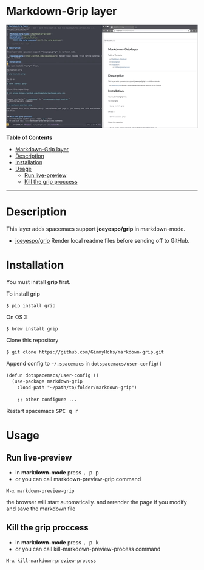 # Markdown-Grip layer
![](screenshot/1.gif)
<!-- markdown-toc start - Don't edit this section. Run M-x markdown-toc-refresh-toc -->
**Table of Contents**

- [Markdown-Grip layer](#markdown-grip-layer)
- [Description](#description)
- [Installation](#installation)
- [Usage](#usage)
    - [Run live-preview](#run-live-preview)
    - [Kill the grip proccess](#kill-the-grip-proccess)

<!-- markdown-toc end -->
- - -
# Description

This layer adds spacemacs support **joeyespo/grip** in markdown-mode.

- [joeyespo/grip](https://github.com/joeyespo/grip) Render local readme files before sending off to GitHub.

# Installation

You must install **grip** first.

To install grip
```
$ pip install grip
```

On OS X
```
$ brew install grip
```

Clone this repository
```
$ git clone https://github.com/GimmyHchs/markdown-grip.git
```

Append config to `~/.spacemacs` in `dotspacemacs/user-config()`
```
(defun dotspacemacs/user-config ()
  (use-package markdown-grip
    :load-path "~/path/to/folder/markdown-grip")
    
    ;; other configure ...
```

Restart spacemacs 
<kbd>SPC q r</kbd>

# Usage

## Run live-preview
- in **markdown-mode** press <kbd>, p p</kbd>
- or you can call markdown-preview-grip command
```
M-x markdown-preview-grip
```
the browser will start automatically. and rerender the page if you modify and save the markdown file


## Kill the grip proccess
- in **markdown-mode** press <kbd>, p k</kbd>
- or you can call kill-markdown-preview-process command
```
M-x kill-markdown-preview-process
```
